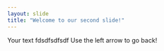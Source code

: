 ```yaml
---
layout: slide
title: "Welcome to our second slide!"
---
```

Your text fdsdfsdfsdf
Use the left arrow to go back!
